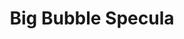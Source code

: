 ---
title: "Big Bubble Specula"
price: "7€"
description: "Délicieuse gaufre avec speculoos."
image: "/uploads/big-bubble-specula.jpg"
image_alt: "Gaufre Big Bubble Specula"
---
